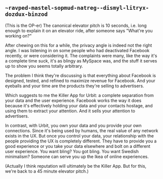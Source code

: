 ## `~ravped-mastel-sopmud-natreg--dismyl-litryx-dozdux-binzod`
(This is the OP-er)  The canonical elevator pitch is 10 seconds, i.e. long enough to explain it on an elevator ride, after someone says "What're you working on?"

After chewing on this for a while, the privacy angle is indeed not the right angle.  I was listening in on some people who had deactivated Facebook recently, or were considering it.  The complaints were many, like the way it's a complete time suck, it's as blingy as MySpace was, and the stuff it serves up to show you seems totally arbitrary.

The problem I think they're discussing is that everything about Facebook is designed, tested, and refined to maximize revenue for Facebook.  And your eyeballs and your time are the products they're selling to advertisers.

Which suggests to me the Killer App for Urbit: a complete separation from your data and the user experience.  Facebook works the way it does because it's effectively holding your data and your contacts hostage, and using them to extract your attention.  And it sells your attention to advertisers.

In contrast, with Urbit, you own your data and you provide your own connections.  Since it's being used by humans, the real value of any network exists in the UX.  But once you control your data, your relationship with the people providing the UX is completely different.  They have to provide you a good experience or you take your data elsewhere and bolt on a different user experience.  You want bling?  You got bling.  You want Swedish minimalism?  Someone can serve you up the Ikea of online experiences.

(Actually I think reputation will ultimately be the Killer App.  But for this, we're back to a 45 minute elevator pitch.)